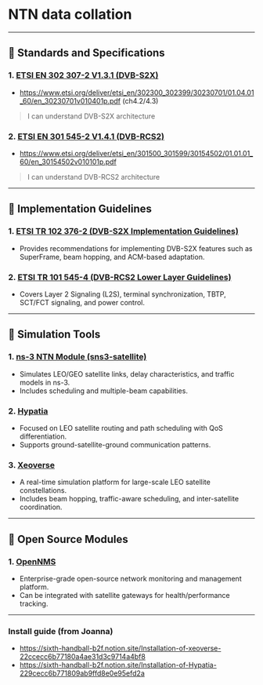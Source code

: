 # NTN data collation

---

## 📘 Standards and Specifications

### 1. [ETSI EN 302 307-2 V1.3.1 (DVB-S2X)](https://www.etsi.org/deliver/etsi_en/302300_302399/30230702/01.03.01_20/en_30230702v010301a.pdf)
- https://www.etsi.org/deliver/etsi_en/302300_302399/30230701/01.04.01_60/en_30230701v010401p.pdf  (ch4.2/4.3)
> I can understand DVB-S2X architecture
### 2. [ETSI EN 301 545-2 V1.4.1 (DVB-RCS2)](https://www.etsi.org/deliver/etsi_en/301500_301599/30154502/01.04.01_60/en_30154502v010401p.pdf)
- https://www.etsi.org/deliver/etsi_en/301500_301599/30154502/01.01.01_60/en_30154502v010101p.pdf
> I can understand DVB-RCS2 architecture
---

## 📄 Implementation Guidelines

### 1. [ETSI TR 102 376-2 (DVB-S2X Implementation Guidelines)](https://dvb.org/wp-content/uploads/2020/02/A171-2_DVB-S2X_Implementation-Guidelines_Draft-TR-102-376-2_v121_Apr-2020.pdf)
- Provides recommendations for implementing DVB-S2X features such as SuperFrame, beam hopping, and ACM-based adaptation.

### 2. [ETSI TR 101 545-4 (DVB-RCS2 Lower Layer Guidelines)](https://www.etsi.org/deliver/etsi_tr/101500_101599/10154504/01.01.01_60/tr_10154504v010101p.pdf)
- Covers Layer 2 Signaling (L2S), terminal synchronization, TBTP, SCT/FCT signaling, and power control.

---

## 🧪 Simulation Tools

### 1. [ns-3 NTN Module (sns3-satellite)](https://github.com/sns3/sns3-satellite)
- Simulates LEO/GEO satellite links, delay characteristics, and traffic models in ns-3.
- Includes scheduling and multiple-beam capabilities.

### 2. [Hypatia](https://github.com/snkas/hypatia)
- Focused on LEO satellite routing and path scheduling with QoS differentiation.
- Supports ground-satellite-ground communication patterns.

### 3. [Xeoverse](https://arxiv.org/abs/2406.11366)
- A real-time simulation platform for large-scale LEO satellite constellations.
- Includes beam hopping, traffic-aware scheduling, and inter-satellite coordination.

---

## 🧩 Open Source Modules

### 1. [OpenNMS](https://www.opennms.org/)
- Enterprise-grade open-source network monitoring and management platform.
- Can be integrated with satellite gateways for health/performance tracking.

---

### Install guide (from Joanna)
- https://sixth-handball-b2f.notion.site/Installation-of-xeoverse-22ccecc6b77180a4ae31d3c9714a4bf8
- https://sixth-handball-b2f.notion.site/Installation-of-Hypatia-229cecc6b771809ab9ffd8e0e95efd2a

